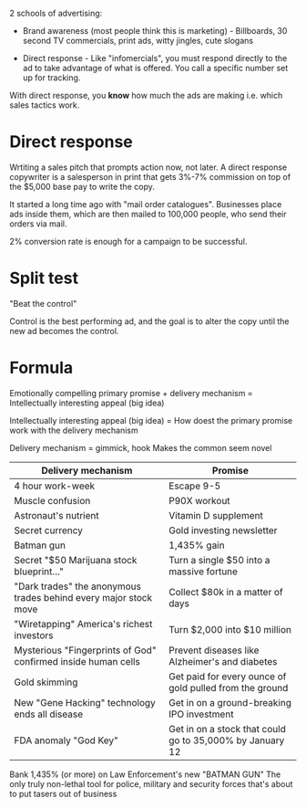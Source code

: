 2 schools of advertising:

-   Brand awareness (most people think this is marketing) - Billboards, 30 second TV commercials, print ads, witty jingles, cute slogans

-   Direct response - Like "infomercials", you must respond directly to the ad to take advantage of what is offered. You call a specific number set up for tracking.

With direct response, you **know** how much the ads are making i.e. which sales tactics work.

# Direct response

Wrtiting a sales pitch that prompts action now, not later. A direct response copywriter is a salesperson in print that gets 3%-7% commission on top of the $5,000 base pay to write the copy.

It started a long time ago with "mail order catalogues". Businesses place ads inside them, which are then mailed to 100,000 people, who send their orders via mail.

2% conversion rate is enough for a campaign to be successful.

# Split test

"Beat the control"

Control is the best performing ad, and the goal is to alter the copy until the new ad becomes the control.

# Formula

Emotionally compelling primary promise + delivery mechanism = Intellectually interesting appeal (big idea)

Intellectually interesting appeal (big idea) = How doest the primary promise work with the delivery mechanism

Delivery mechanism = gimmick, hook
Makes the common seem novel

| Delivery mechanism                                               | Promise                                                  |
| ---------------------------------------------------------------- | -------------------------------------------------------- |
| 4 hour work-week                                                 | Escape 9-5                                               |
| Muscle confusion                                                 | P90X workout                                             |
| Astronaut's nutrient                                             | Vitamin D supplement                                     |
| Secret currency                                                  | Gold investing newsletter                                |
| Batman gun                                                       | 1,435% gain                                              |
| Secret "$50 Marijuana stock blueprint…"                          | Turn a single $50 into a massive fortune                 |
| "Dark trades" the anonymous trades behind every major stock move | Collect $80k in a matter of days                         |
| "Wiretapping" America's richest investors                        | Turn $2,000 into $10 million                             |
| Mysterious "Fingerprints of God" confirmed inside human cells    | Prevent diseases like Alzheimer's and diabetes           |
| Gold skimming                                                    | Get paid for every ounce of gold pulled from the ground  |
| New "Gene Hacking" technology ends all disease                   | Get in on a ground-breaking IPO investment               |
| FDA anomaly "God Key"                                            | Get in on a stock that could go to 35,000% by January 12 |

Bank 1,435% (or more) on Law Enforcement's new "BATMAN GUN"
The only truly non-lethal tool for police, military and security forces that's about to put tasers out of business
